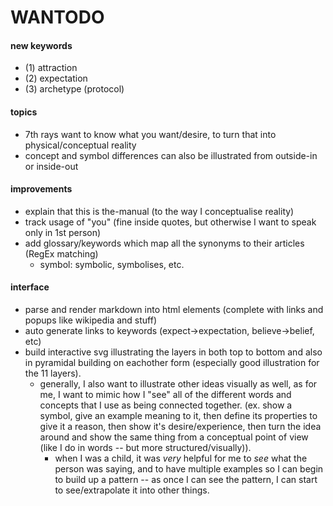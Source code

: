 # WANTODO

#### new keywords
- (1) attraction
- (2) expectation
- (3) archetype (protocol)

#### topics
- 7th rays want to know what you want/desire, to turn that into physical/conceptual reality
- concept and symbol differences can also be illustrated from outside-in or inside-out

#### improvements
- explain that this is the-manual (to the way I conceptualise reality)
- track usage of "you" (fine inside quotes, but otherwise I want to speak only in 1st person)
- add glossary/keywords which map all the synonyms to their articles (RegEx matching)
  - symbol: symbolic, symbolises, etc.

#### interface
- parse and render markdown into html elements (complete with links and popups like wikipedia and stuff)
- auto generate links to keywords (expect->expectation, believe->belief, etc)
- build interactive svg illustrating the layers in both top to bottom and also in pyramidal building on eachother form (especially good illustration for the 11 layers).
  - generally, I also want to illustrate other ideas visually as well, as for me, I want to mimic how I "see" all of the different words and concepts that I use as being connected together. (ex. show a symbol, give an example meaning to it, then define its properties to give it a reason, then show it's desire/experience, then turn the idea around and show the same thing from a conceptual point of view (like I do in words -- but more structured/visually)).
    - when I was a child, it was *very* helpful for me to *see* what the person was saying, and to have multiple examples so I can begin to build up a pattern -- as once I can see the pattern, I can start to see/extrapolate it into other things.
